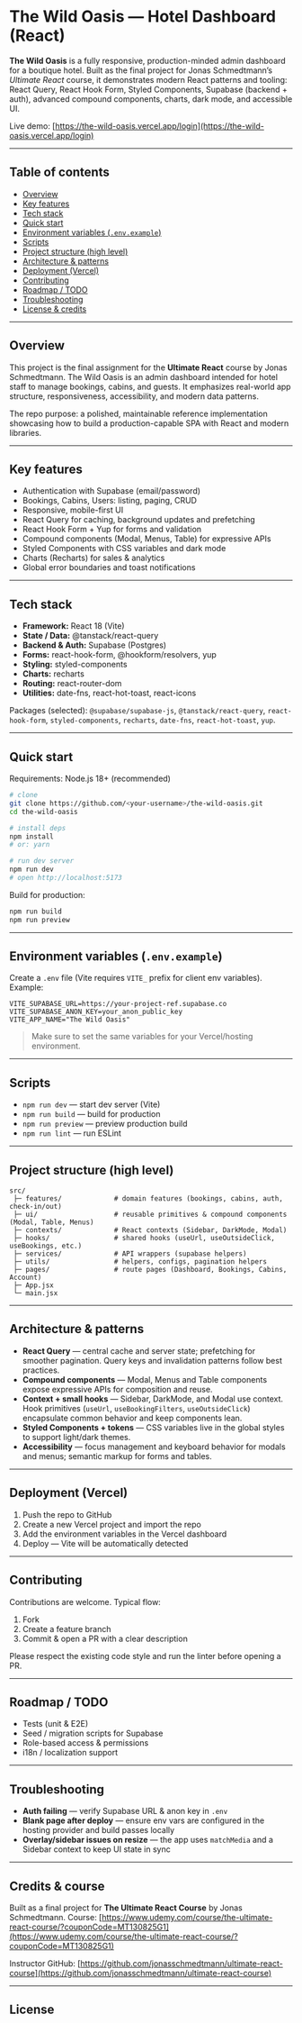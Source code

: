 # The Wild Oasis — Hotel Dashboard (React)

**The Wild Oasis** is a fully responsive, production-minded admin dashboard for a boutique hotel. Built as the final project for Jonas Schmedtmann’s _Ultimate React_ course, it demonstrates modern React patterns and tooling: React Query, React Hook Form, Styled Components, Supabase (backend + auth), advanced compound components, charts, dark mode, and accessible UI.

Live demo: [https://the-wild-oasis.vercel.app/login](https://the-wild-oasis.vercel.app/login)

---

## Table of contents

- [Overview](#overview)
- [Key features](#key-features)
- [Tech stack](#tech-stack)
- [Quick start](#quick-start)
- [Environment variables (`.env.example`)](#environment-variables-envexample)
- [Scripts](#scripts)
- [Project structure (high level)](#project-structure-high-level)
- [Architecture & patterns](#architecture--patterns)
- [Deployment (Vercel)](#deployment-vercel)
- [Contributing](#contributing)
- [Roadmap / TODO](#roadmap--todo)
- [Troubleshooting](#troubleshooting)
- [License & credits](#license--credits)

---

## Overview

This project is the final assignment for the **Ultimate React** course by Jonas Schmedtmann. The Wild Oasis is an admin dashboard intended for hotel staff to manage bookings, cabins, and guests. It emphasizes real-world app structure, responsiveness, accessibility, and modern data patterns.

The repo purpose: a polished, maintainable reference implementation showcasing how to build a production-capable SPA with React and modern libraries.

---

## Key features

- Authentication with Supabase (email/password)
- Bookings, Cabins, Users: listing, paging, CRUD
- Responsive, mobile-first UI
- React Query for caching, background updates and prefetching
- React Hook Form + Yup for forms and validation
- Compound components (Modal, Menus, Table) for expressive APIs
- Styled Components with CSS variables and dark mode
- Charts (Recharts) for sales & analytics
- Global error boundaries and toast notifications

---

## Tech stack

- **Framework:** React 18 (Vite)
- **State / Data:** @tanstack/react-query
- **Backend & Auth:** Supabase (Postgres)
- **Forms:** react-hook-form, @hookform/resolvers, yup
- **Styling:** styled-components
- **Charts:** recharts
- **Routing:** react-router-dom
- **Utilities:** date-fns, react-hot-toast, react-icons

Packages (selected): `@supabase/supabase-js`, `@tanstack/react-query`, `react-hook-form`, `styled-components`, `recharts`, `date-fns`, `react-hot-toast`, `yup`.

---

## Quick start

Requirements: Node.js 18+ (recommended)

```bash
# clone
git clone https://github.com/<your-username>/the-wild-oasis.git
cd the-wild-oasis

# install deps
npm install
# or: yarn

# run dev server
npm run dev
# open http://localhost:5173
```

Build for production:

```bash
npm run build
npm run preview
```

---

## Environment variables (`.env.example`)

Create a `.env` file (Vite requires `VITE_` prefix for client env variables). Example:

```
VITE_SUPABASE_URL=https://your-project-ref.supabase.co
VITE_SUPABASE_ANON_KEY=your_anon_public_key
VITE_APP_NAME="The Wild Oasis"
```

> Make sure to set the same variables for your Vercel/hosting environment.

---

## Scripts

- `npm run dev` — start dev server (Vite)
- `npm run build` — build for production
- `npm run preview` — preview production build
- `npm run lint` — run ESLint

---

## Project structure (high level)

```
src/
 ├─ features/             # domain features (bookings, cabins, auth, check-in/out)
 ├─ ui/                   # reusable primitives & compound components (Modal, Table, Menus)
 ├─ contexts/             # React contexts (Sidebar, DarkMode, Modal)
 ├─ hooks/                # shared hooks (useUrl, useOutsideClick, useBookings, etc.)
 ├─ services/             # API wrappers (supabase helpers)
 ├─ utils/                # helpers, configs, pagination helpers
 ├─ pages/                # route pages (Dashboard, Bookings, Cabins, Account)
 ├─ App.jsx
 └─ main.jsx
```

---

## Architecture & patterns

- **React Query** — central cache and server state; prefetching for smoother pagination. Query keys and invalidation patterns follow best practices.
- **Compound components** — Modal, Menus and Table components expose expressive APIs for composition and reuse.
- **Context + small hooks** — Sidebar, DarkMode, and Modal use context. Hook primitives (`useUrl`, `useBookingFilters`, `useOutsideClick`) encapsulate common behavior and keep components lean.
- **Styled Components + tokens** — CSS variables live in the global styles to support light/dark themes.
- **Accessibility** — focus management and keyboard behavior for modals and menus; semantic markup for forms and tables.

---

## Deployment (Vercel)

1. Push the repo to GitHub
2. Create a new Vercel project and import the repo
3. Add the environment variables in the Vercel dashboard
4. Deploy — Vite will be automatically detected

---

## Contributing

Contributions are welcome. Typical flow:

1. Fork
2. Create a feature branch
3. Commit & open a PR with a clear description

Please respect the existing code style and run the linter before opening a PR.

---

## Roadmap / TODO

- Tests (unit & E2E)
- Seed / migration scripts for Supabase
- Role-based access & permissions
- i18n / localization support

---

## Troubleshooting

- **Auth failing** — verify Supabase URL & anon key in `.env`
- **Blank page after deploy** — ensure env vars are configured in the hosting provider and build passes locally
- **Overlay/sidebar issues on resize** — the app uses `matchMedia` and a Sidebar context to keep UI state in sync

---

## Credits & course

Built as a final project for **The Ultimate React Course** by Jonas Schmedtmann. Course: [https://www.udemy.com/course/the-ultimate-react-course/?couponCode=MT130825G1](https://www.udemy.com/course/the-ultimate-react-course/?couponCode=MT130825G1)

Instructor GitHub: [https://github.com/jonasschmedtmann/ultimate-react-course](https://github.com/jonasschmedtmann/ultimate-react-course)

---

## License
